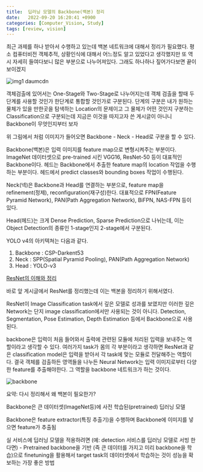 ```yaml
---
title: 	딥러닝 모델의 Backbone(백본) 정리
date:   2022-09-20 16:20:41 +0900
categories: [Computer_Vision, Study]
tags: [review, vision]
---
```


최근 과제를 하나 받아서 수행하고 있는데 백본 네트워크에 대해서 정리가 필요했다. 평소 컴퓨터비전 객체추적, 상황인식에 대해서 어느정도 알고 있었다고 생각했지만 또 역시 자세히 들여다보니 많은 부분으로 나누어져있다. 그래도 하나하나 짚어가다보면 끝이 보이겠지

![img1 daumcdn](https://user-images.githubusercontent.com/85277660/211158269-f5b6bffd-0c97-4348-8565-231697f94f35.png)

객체검출에 있어서는 One-Stage와 Two-Stage로 나누어지는데 객체 검출을 할때 두단계를 사용할 것인가 한단계로 통합할 것인가로 구분된다. 단계의 구분은 내가 원하는 물체가 있을 만한곳을 탐색하는 Location의 문제이고 그 물체가 어떤 것인지 구분하는 Classification으로 구분되는데 지금은 이것을 따지고자 쓴 게시글이 아니니 Backbone이 무엇인지부터 보자

위 그림에서 처럼 이미지가 들어오면 Backbone - Neck - Head로 구분을 할 수 있다.

Backbone(백본)은 입력 이미지를 feature map으로 변형시켜주는 부분이다. ImageNet 데이터셋으로 pre-trained 시킨 VGG16, ResNet-50 등이 대표적인 Backbone이다. 헤드는 Backbone에서 추출한 feature map의 location 작업을 수행하는 부분이다. 헤드에서 predict classes와 bounding boxes 작업이 수행된다.

Neck(넥)은 Backbone과 Head를 연결하는 부분으로, feature map을 refinement(정제), reconfiguration(재구성)한다. 대표적으로 FPN(Feature Pyramid Network), PAN(Path Aggregation Network), BiFPN, NAS-FPN 등이 있다.

Head(헤드)는 크게 Dense Prediction, Sparse Prediction으로 나뉘는데, 이는 Object Detection의 종류인 1-stage인지 2-stage에서 구분된다.


YOLO v4의 아키텍쳐는 다음과 같다.
1) Backbone : CSP-Darkent53
2) Neck : SPP(Spatial Pyramid Pooling), PAN(Path Aggregation Network)
3) Head : YOLO-v3


[ResNet의 이해와 정리](https://jeong-daniel.github.io/posts/ResNet%EC%9D%98-%EC%9D%B4%ED%95%B4%EC%99%80-%EC%A0%95%EB%A6%AC/)

바로 앞 게시글에서 ResNet를 정리했는데 이는 백본을 정리하기 위해서였다.

ResNet이 Image Classification task에서 깊은 모델로 성과를 보였지만 이러한 깊은 Network는 단지 image classification에서만 사용되는 것이 아니다. Detection, Segmentation, Pose Estimation, Depth Estimation 등에서 Backbone으로 사용된다.

 

backbone은 입력이 처음 들어와서 출력에 관련된 모듈에 처리된 입력을 보내주는 역할이라고 생각할 수 있다. 여러가지 task가 몸의 각 부분이라고 생각하면 ResNet과 같은 classification model은 입력을 받아서 각 task에 맞는 모듈로 전달해주는 역할이다. 결국 객체를 검출하든 영역들을 나누든 Neural Network는 입력 이미지로부터 다양한 feature를 추출해야한다. 그 역할을 backbone 네트워크가 하는 것이다.

![backbone](https://user-images.githubusercontent.com/85277660/211158348-beec1d2b-eb46-410e-aaf5-527ccfe5d947.png)

요약: 다시 정리해서 왜 백본이 필요한가?

Backbone은 큰 데이터셋(ImageNet등)에 사전 학습된(pretrained) 딥러닝 모델

Backbone은 feature extractor(특징 추출기)을 수행하며 Backbone에 이미지를 넣으면 feature가 추출됨

실 서비스에 딥러닝 모델을 적용하려면 (예: detection 서비스를 딥러닝 모델로 서빙 한다면) - Pretrained backbone을 기반 (즉 큰 데이터를 가지고 미리 backbone을 학습)으로 finetuning을 활용해서 target task의 데이터셋에서 학습하는 것이 성능을 확보하는 가장 좋은 방법